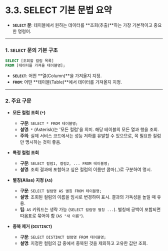 # 3.3. SELECT 기본 문법 요약

- **`SELECT` 문**: 테이블에서 원하는 데이터를 **조회(추출)**하는 가장 기본적이고 중요한 명령어.

---

### 1. `SELECT` 문의 기본 구조

```sql
SELECT [조회할 컬럼 목록]
FROM [데이터를 가져올 테이블명];
```

- **`SELECT`**: 어떤 **열(Column)**을 가져올지 지정.
- **`FROM`**: 어떤 **테이블(Table)**에서 데이터를 가져올지 지정.

---

### 2. 주요 구문

- **모든 컬럼 조회 (`*`)**
  - **구문**: `SELECT * FROM 테이블명;`
  - **설명**: `*` (Asterisk)는 '모든 컬럼'을 의미. 해당 테이블의 모든 열과 행을 조회.
  - **주의**: 실제 서비스 코드에서는 성능 저하를 유발할 수 있으므로, 꼭 필요한 컬럼만 명시하는 것이 좋음.

- **특정 컬럼 조회**
  - **구문**: `SELECT 컬럼1, 컬럼2, ... FROM 테이블명;`
  - **설명**: 조회 결과에 포함하고 싶은 컬럼의 이름만 콤마(`,`)로 구분하여 명시.

- **별칭(Alias) 지정 (`AS`)**
  - **구문**: `SELECT 컬럼명 AS 별칭 FROM 테이블명;`
  - **설명**: 조회된 컬럼의 이름을 임시로 변경하여 표시. 결과의 가독성을 높일 때 유용.
  - **팁**: `AS` 키워드는 생략 가능 (`SELECT 컬럼명 별칭 ...`). 별칭에 공백이 포함되면 따옴표로 묶어야 함 (`AS "새 이름"`).

- **중복 제거 (`DISTINCT`)**
  - **구문**: `SELECT DISTINCT 컬럼명 FROM 테이블명;`
  - **설명**: 지정한 컬럼의 값 중에서 중복된 것을 제외하고 고유한 값만 조회.
